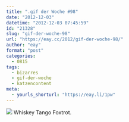 ```yaml
---
title: ".gif der Woche #98"
date: "2012-12-03"
datetime: "2012-12-03 07:45:59"
id: "21328"
slug: "gif-der-woche-98"
url: "https://eay.cc/2012/gif-der-woche-98/"
author: "eay"
format: "post"
categories:
  - 0815
tags:
  - bizarres
  - gif-der-woche
  - katzencontent
meta:
  - yourls_shorturl: "https://eay.li/1pw"
---
```


![](https://eay.cc/uploads/2012/wtf.gif) Whiskey Tango Foxtrot.
